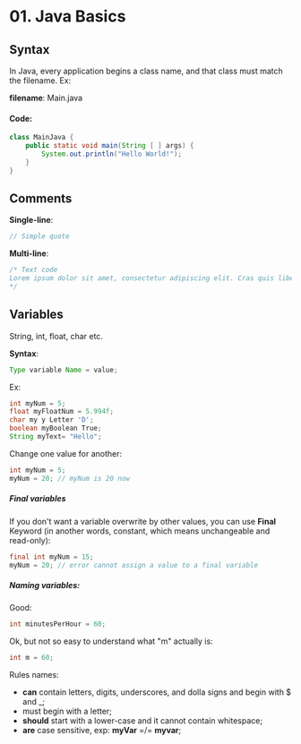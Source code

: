 # 01. Java Basics
## Syntax

In Java, every application begins a class name, and that class must match the filename. Ex: 

**filename**: Main.java
#### Code:

```java
class MainJava {
    public static void main(String [ ] args) {
        System.out.println("Hello World!");
    }
}
```
## Comments

**Single-line**:

```java
// Simple quote
```

**Multi-line**:

```java
/* Text code
Lorem ipsum dolor sit amet, consectetur adipiscing elit. Cras quis libero a orci finibus luctus eget at enim. Mauris placerat accumsan tristique. Fusce risus ligula, bibendum nec tempor eget, pharetra in magna. Maecenas pretium finibus diam consequat mollis. Nulla aliquam vel justo eu sodales. Proin ac venenatis ante. Nullam orci arcu, rutrum eget ipsum non, tempus tincidunt erat.
*/
```
## Variables

String, int, float, char etc.

**Syntax**:

```java
Type variable Name = value;
```

Ex:

```java
int myNum = 5; 
float myFloatNum = 5.994f;
char my y Letter 'D'; 
boolean myBoolean True; 
String myText= "Hello";
```

Change one value for another:

``` java
int myNum = 5; 
myNum = 20; // myNum is 20 now
```

##### Final variables

If you don't want a variable overwrite by other values, you can use **Final** Keyword (in another words, constant, which means unchangeable and read-only):

```java
final int myNum = 15;
myNum = 20; // error cannot assign a value to a final variable
```

##### Naming variables:

Good:

```java
int minutesPerHour = 60;
```

Ok, but not so easy to understand what "m" actually is:

```java
int m = 60;
```

Rules names:
- **can** contain letters, digits, underscores, and dolla signs and begin with $ and _;
- must begin with a letter;
- **should** start with a lower-case and it cannot contain whitespace;
- **are** case sensitive, exp: **myVar** =/= **myvar**;